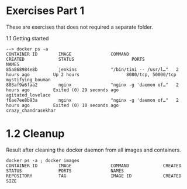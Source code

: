 # Exercises Part 1
These are exercises that does not required a separate folder.

1.1 Getting started
```
--> docker ps -a
CONTAINER ID        IMAGE               COMMAND                  CREATED             STATUS                      PORTS                 NAMES
85a868984e8b        jenkins             "/bin/tini -- /usr/l…"   2 hours ago         Up 2 hours                  8080/tcp, 50000/tcp   mystifying_bouman
803af9a6faa2        nginx               "nginx -g 'daemon of…"   2 hours ago         Exited (0) 29 seconds ago                         agitated_lovelace
f6ae7ee8b93a        nginx               "nginx -g 'daemon of…"   2 hours ago         Exited (0) 10 seconds ago                         crazy_chandrasekhar
```
# 1.2 Cleanup
Result after cleaning the docker daemon from all images and containers.
```
docker ps -a ; docker images
CONTAINER ID        IMAGE               COMMAND             CREATED             STATUS              PORTS               NAMES
REPOSITORY          TAG                 IMAGE ID            CREATED             SIZE

```
